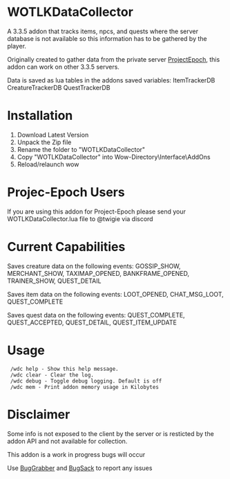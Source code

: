 # WOTLKDataCollector
A 3.3.5 addon that tracks items, npcs, and quests where the server database is not available so this information has to be gathered by the player.

Originally created to gather data from the private server [ProjectEpoch](https://www.project-epoch.net/), this addon can work on other 3.3.5 servers.

Data is saved as lua tables in the addons saved variables: ItemTrackerDB CreatureTrackerDB QuestTrackerDB

# Installation

   1. Download Latest Version
   2. Unpack the Zip file
   3. Rename the folder to "WOTLKDataCollector"
   4. Copy "WOTLKDataCollector" into Wow-Directory\Interface\AddOns
   5. Reload/relaunch wow
# Projec-Epoch Users
If you are using this addon for Project-Epoch please send your WOTLKDataCollector.lua file to @twigie via discord

# Current Capabilities
Saves creature data on the following events:
GOSSIP_SHOW, MERCHANT_SHOW, TAXIMAP_OPENED, BANKFRAME_OPENED, TRAINER_SHOW, QUEST_DETAIL

Saves item data on the following events:
LOOT_OPENED, CHAT_MSG_LOOT, QUEST_COMPLETE

Saves quest data on the following events:
QUEST_COMPLETE,  QUEST_ACCEPTED, QUEST_DETAIL, QUEST_ITEM_UPDATE

# Usage
 ```
  /wdc help - Show this help message.
  /wdc clear - Clear the log.
  /wdc debug - Toggle debug logging. Default is off
  /wdc mem - Print addon memory usage in Kilobytes
  ```
# Disclaimer

Some info is not exposed to the client by the server or is resticted by the addon API and not available for collection.

This addon is a work in progress bugs will occur

Use [BugGrabber](https://www.curseforge.com/wow/addons/bug-grabber/files/all?page=1&pageSize=20&version=3.3.5) and [BugSack](https://www.curseforge.com/wow/addons/bugsack/files/all?page=1&pageSize=20&version=3.3.5) to report any issues
